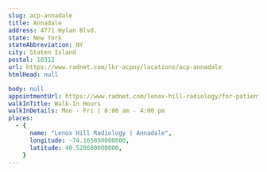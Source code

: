 ```yaml
---
slug: acp-annadale
title: Annadale
address: 4771 Hylan Blvd.
state: New York
stateAbbreviation: NY
city: Staten Island
postal: 10312
url: https://www.radnet.com/lhr-acpny/locations/acp-annadale
htmlHead: null

body: null
appointmentUrl: https://www.radnet.com/lenox-hill-radiology/for-patients/request-appointment
walkInTitle: Walk-In Hours
walkInDetails: Mon - Fri | 8:00 am - 4:00 pm
places:
  - {
      name: "Lenox Hill Radiology | Annadale",
      longitude: -74.165890000000,
      latitude: 40.528680000000,
    }
---
```

